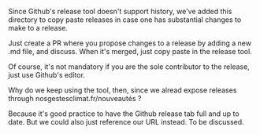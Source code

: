 Since Github's release tool doesn't support history, we've added this directory to copy paste releases in case one has substantial changes to make to a release. 

Just create a PR where you propose changes to a release by adding a new .md file, and discuss. When it's merged, just copy paste in the release tool.

Of course, it's not mandatory if you are the sole contributor to the release, just use Github's editor. 

Why do we keep using the tool, then, since we alread expose releases through nosgestesclimat.fr/nouveautés ? 

Because it's good practice to have the Github release tab full and up to date. But we could also just reference our URL instead. To be discussed.
